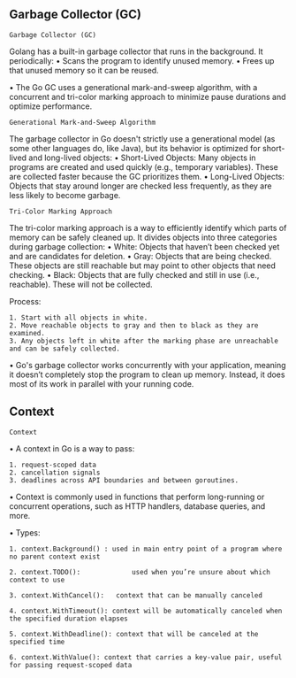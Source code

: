 ## Garbage Collector (GC)

    Garbage Collector (GC) 
Golang has a built-in garbage collector that runs in the background. It periodically:
    • Scans the program to identify unused memory.
    • Frees up that unused memory so it can be reused. 
    
• The Go GC uses a generational mark-and-sweep algorithm, with a concurrent and tri-color marking approach to minimize pause durations and optimize performance.

    Generational Mark-and-Sweep Algorithm

The garbage collector in Go doesn't strictly use a generational model (as some other languages do, like Java), but its behavior is optimized for short-lived and long-lived objects:
    • Short-Lived Objects: Many objects in programs are created and used quickly (e.g., temporary variables). These are collected faster because the GC prioritizes them.
    • Long-Lived Objects: Objects that stay around longer are checked less frequently, as they are less likely to become garbage.

    Tri-Color Marking Approach

The tri-color marking approach is a way to efficiently identify which parts of memory can be safely cleaned up. It divides objects into three categories during garbage collection:
    • White: Objects that haven’t been checked yet and are candidates for deletion.
    • Gray: Objects that are being checked. These objects are still reachable but may point to other objects that need checking.
    • Black: Objects that are fully checked and still in use (i.e., reachable). These will not be collected.
    
Process:

    1. Start with all objects in white.
    2. Move reachable objects to gray and then to black as they are examined.
    3. Any objects left in white after the marking phase are unreachable and can be safely collected.


• Go's garbage collector works concurrently with your application, meaning it doesn’t completely stop the program to clean up memory. Instead, it does most of its work in parallel with your running code.




## Context



    Context

• A context in Go is a way to pass:

    1. request-scoped data
    2. cancellation signals
    3. deadlines across API boundaries and between goroutines.
    
• Context is commonly used in functions that perform long-running or concurrent operations, such as HTTP handlers, database queries, and more.

• Types:

    1. context.Background() : used in main entry point of a program where no parent context exist

    2. context.TODO():             used when you’re unsure about which context to use

    3. context.WithCancel():   context that can be manually canceled

    4. context.WithTimeout(): context will be automatically canceled when the specified duration elapses

    5. context.WithDeadline(): context that will be canceled at the specified time
    
    6. context.WithValue(): context that carries a key-value pair, useful for passing request-scoped data
    


